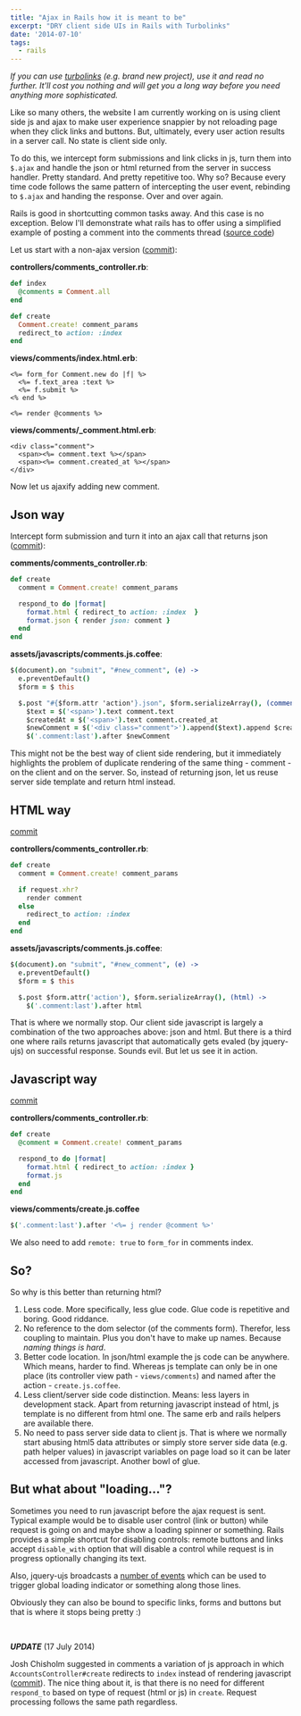 ```yaml
---
title: "Ajax in Rails how it is meant to be"
excerpt: "DRY client side UIs in Rails with Turbolinks"
date: '2014-07-10'
tags:
  - rails
---
```


_If you can use [turbolinks](https://github.com/rails/turbolinks) (e.g. brand new project), use it and read no further. It'll cost you nothing and will get you a long way before you need anything more sophisticated._

Like so many others, the website I am currently working on is using client side js and ajax to make user experience snappier by not reloading page when they click links and buttons. But, ultimately, every user action results in a server call. No state is client side only.

To do this, we intercept form submissions and link clicks in js, turn them into `$.ajax` and handle the json or html returned from the server in success handler. Pretty standard. And pretty repetitive too. Why so? Because every time code follows the same pattern of intercepting the user event, rebinding to `$.ajax` and handing the response. Over and over again.

Rails is good in shortcutting common tasks away. And this case is no exception. Below I'll demonstrate what rails has to offer using a simplified example of posting a comment into the comments thread ([source code](https://github.com/artemave/railjax-demo))

Let us start with a non-ajax version ([commit](https://github.com/artemave/railjax-demo/commit/7df1ee54c558fc6d051cba611832c64fd224d7de)):

**controllers/comments_controller.rb**:

```ruby
def index
  @comments = Comment.all
end

def create
  Comment.create! comment_params
  redirect_to action: :index
end
```

**views/comments/index.html.erb**:

```erb
<%= form_for Comment.new do |f| %>
  <%= f.text_area :text %>
  <%= f.submit %>
<% end %>

<%= render @comments %>
```

**views/comments/_comment.html.erb**:

```erb
<div class="comment">
  <span><%= comment.text %></span>
  <span><%= comment.created_at %></span>
</div>
```

Now let us ajaxify adding new comment.

## Json way

Intercept form submission and turn it into an ajax call that returns json ([commit](https://github.com/artemave/railjax-demo/commit/84b7fd1bee5f7c20e443eb0a59b6b8dd01ca9b43)):

**comments/comments_controller.rb**:

```ruby
def create
  comment = Comment.create! comment_params

  respond_to do |format|
    format.html { redirect_to action: :index  }
    format.json { render json: comment }
  end
end
```

**assets/javascripts/comments.js.coffee**:

```coffeescript
$(document).on "submit", "#new_comment", (e) ->
  e.preventDefault()
  $form = $ this

  $.post "#{$form.attr 'action'}.json", $form.serializeArray(), (comment) ->
    $text = $('<span>').text comment.text
    $createdAt = $('<span>').text comment.created_at
    $newComment = $('<div class="comment">').append($text).append $createdAt
    $('.comment:last').after $newComment
```

This might not be the best way of client side rendering, but it immediately highlights the problem of duplicate rendering of the same thing - comment - on the client and on the server. So, instead of returning json, let us reuse server side template and return html instead.

## HTML way

[commit](https://github.com/artemave/railjax-demo/commit/dcc848f2b1294cc978a78b08dd901e3d617a2c65)

**controllers/comments_controller.rb**:

```ruby
def create
  comment = Comment.create! comment_params

  if request.xhr?
    render comment
  else
    redirect_to action: :index
  end
end
```

**assets/javascripts/comments.js.coffee**:

```coffeescript
$(document).on "submit", "#new_comment", (e) ->
  e.preventDefault()
  $form = $ this

  $.post $form.attr('action'), $form.serializeArray(), (html) ->
    $('.comment:last').after html
```

That is where we normally stop. Our client side javascript is largely a combination of the two approaches above: json and html. But there is a third one where rails returns javascript that automatically gets evaled (by jquery-ujs) on successful response. Sounds evil. But let us see it in action.

## Javascript way

[commit](https://github.com/artemave/railjax-demo/commit/2d06091a06850ba997d6bbcd4ad58fbd4bb5bbb2)

**controllers/comments_controller.rb**:

```ruby
def create
  @comment = Comment.create! comment_params

  respond_to do |format|
    format.html { redirect_to action: :index }
    format.js
  end
end
```

**views/comments/create.js.coffee**

```coffeescript
$('.comment:last').after '<%= j render @comment %>'
```

We also need to add `remote: true` to `form_for` in comments index.

## So?

So why is this better than returning html?

1. Less code. More specifically, less glue code. Glue code is repetitive and boring. Good riddance.
2. No reference to the dom selector (of the comments form). Therefor, less coupling to maintain. Plus you don't have to make up names. Because _naming things is hard_.
3. Better code location. In json/html example the js code can be anywhere. Which means, harder to find. Whereas js template can only be in one place (its controller view path - `views/comments`) and named after the action - `create.js.coffee`.
4. Less client/server side code distinction. Means: less layers in development stack. Apart from returning javascript instead of html, js template is no different from html one. The same erb and rails helpers are available there.
5. No need to pass server side data to client js. That is where we normally start abusing html5 data attributes or simply store server side data (e.g. path helper values) in javascript variables on page load so it can be later accessed from javascript. Another bowl of glue.

## But what about "loading..."?

Sometimes you need to run javascript before the ajax request is sent. Typical example would be to disable user control (link or button) while request is going on and maybe show a loading spinner or something. Rails provides a simple shortcut for disabling controls: remote buttons and links accept `disable_with` option that will disable a control while request is in progress optionally changing its text.

Also, jquery-ujs broadcasts a [number of events](https://github.com/rails/jquery-ujs/wiki/ajax#custom-events-fired-during-data-remote-requests) which can be used to trigger global loading indicator or something along those lines. 

Obviously they can also be bound to specific links, forms and buttons but that is where it stops being pretty :)

<br>

_**UPDATE**_ (17 July 2014)

Josh Chisholm suggested in comments a variation of js approach in which `AccountsController#create` redirects to `index` instead of rendering javascript ([commit](https://github.com/artemave/railjax-demo/commit/7bf73734eecf554070a56f5feadb44545b5d00bb)). The nice thing about it, is that there is no need for different `respond_to` based on type of request (html or js) in `create`. Request processing follows the same path regardless.
